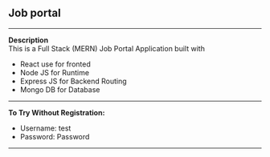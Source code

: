 ## Job portal
----
**Description** <br>
This is a Full Stack (MERN) Job Portal Application built with 
- React use  for fronted
- Node JS for Runtime
- Express JS for Backend Routing
- Mongo DB for Database
  
 ----
 **To Try Without Registration:**
 - Username: test
 - Password: Password
-----------
